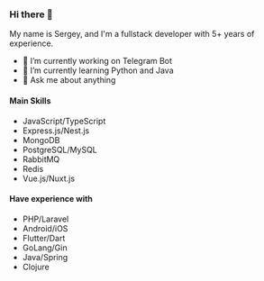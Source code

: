 ### Hi there 👋

My name is Sergey, and I'm a fullstack developer with 5+ years of experience.

- 🔭 I’m currently working on Telegram Bot
- 🌱 I’m currently learning Python and Java
- 💬 Ask me about anything

#### Main Skills

- JavaScript/TypeScript
- Express.js/Nest.js
- MongoDB
- PostgreSQL/MySQL
- RabbitMQ
- Redis
- Vue.js/Nuxt.js

#### Have experience with

- PHP/Laravel
- Android/iOS
- Flutter/Dart
- GoLang/Gin
- Java/Spring
- Clojure

<!--
**sergey-kruglov/sergey-kruglov** is a ✨ _special_ ✨ repository because its `README.md` (this file) appears on your GitHub profile.

Here are some ideas to get you started:

- 🔭 I’m currently working on ...
- 🌱 I’m currently learning ...
- 👯 I’m looking to collaborate on ...
- 🤔 I’m looking for help with ...
- 💬 Ask me about ...
- 📫 How to reach me: ...
- 😄 Pronouns: ...
- ⚡ Fun fact: ...
-->
